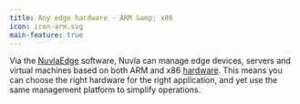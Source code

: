 ```yaml
---
title: Any edge hardware - ARM &amp; x86
icon: icon-arm.svg
main-feature: true
---
```


Via the <a href="nuvlaedge">NuvlaEdge</a> software, Nuvla can manage edge devices, servers and virtual machines based on both ARM and x86 [hardware](/nuvlaedge#hardware). This means you can choose the right hardware for the right application, and yet use the same management platform to simplify operations.
